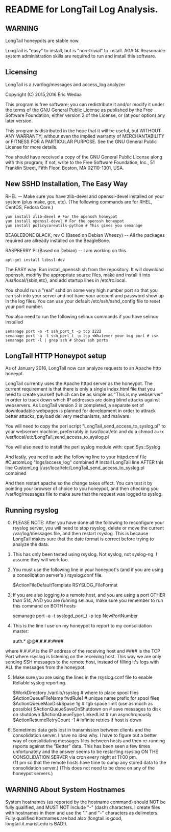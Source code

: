 README for LongTail Log Analysis.
==============

WARNING
--------------
LongTail honeypots are stable now.

LongTail is "easy" to install, but is "non-trivial" to install.
AGAIN: Reasonable system administration skills are
required to run and install this software.

Licensing
--------------
LongTail is a /var/log/messages and access_log analyzer

Copyright (C) 2015,2016 Eric Wedaa

This program is free software; you can redistribute it and/or
modify it under the terms of the GNU General Public License
as published by the Free Software Foundation; either version 2
of the License, or (at your option) any later version.

This program is distributed in the hope that it will be useful,
but WITHOUT ANY WARRANTY; without even the implied warranty of
MERCHANTABILITY or FITNESS FOR A PARTICULAR PURPOSE.  See the
GNU General Public License for more details.

You should have received a copy of the GNU General Public License
along with this program; if not, write to the Free Software
Foundation, Inc., 51 Franklin Street, Fifth Floor, Boston, MA  02110-1301, USA.


New SSHD Installation, The Easy Way
--------------
RHEL -- Make sure you have zlib-devel and openssl-devel installed on your
system (plus make, gcc, etc).  (The following commands are for 
RHEL, CentOS, Fedora Core.)

	yum install zlib-devel # For the openssh honeypot
	yum install openssl-devel # For the openssh honeypot
	yum install policycoreutils-python # This gives you semanage

BEAGLEBONE BLACK, rev C (Based on Debian Wheezy) -- All the packages 
required are allready installed on the BeagleBone.

RASPBERRY PI (Based on Debian) -- I am working on this.

	apt-get install libssl-dev

The EASY way: Run install_openssh.sh from the repository.  It
will download openssh, modifiy the appropriate source files,
make and install it into /usr/local/{sbin,etc}, and add startup
lines in /etc/rc.local.

You should run a "real" sshd on some very high 
number port so that you can ssh into your server and not have 
your account and password show up in the log files.  You can 
use your default /etc/ssh/sshd_config file to reset your port 
number.

You also need to run the following selinux commands if you have
selinux installed

	semanage port -a -t ssh_port_t -p tcp 2222
	semanage port -a -t ssh_port_t -p tcp <Whatever your big port # is>
	semanage port -l | grep ssh # Shows ssh ports


LongTail HTTP Honeypot setup
--------------
As of January 2016, LongTail now can analyze requests to an Apache
http honeypt.

LongTail currently uses the Apache httpd server as the honeypot.  The 
current requirement is that there is only a single index.html file
that you need to create yourself (which can be as simple as 
"<HTML><BODY>This is my webserver" in order to track down which 
IP addresses are doing blind attacks against webservers.  As LongTail 
version 2 is completed, a separate set of downloadable webpages 
is planned for development in order to attrack better attacks, payload
delivery mechanisms, and malware.

You will need to copy the perl script "LongTail_send_access_to_syslog.pl"
to your webserver machine, preferrably in /usr/local/etc and do a 
  chmod a+rx /usr/local/etc/LongTail_send_access_to_syslog.pl

You will also need to install the perl syslog module with:
  cpan Sys::Syslog

And lastly, you need to add the following line to your httpd.conf file
  #CustomLog "logs/access_log" combined # Install LongTail line AFTER this line
  CustomLog |/usr/local/etc/LongTail_send_access_to_syslog.pl combined

And then restart apache so the change takes effect.  You can test it
by pointing your browser of choice to you honeypot, and then checking
you /var/log/messages file to make sure that the request was logged to syslog.



Running rsyslog
--------------
0) PLEASE NOTE: After you have done all the following to reconfigure
your rsyslog server, you will need to stop rsyslog, delete or move
the current /var/log/messages file, and then restart rsyslog.  This
is because LongTail makes sure that the date format is correct before
trying to analyze the data.

1) This has only been tested using rsyslog.  Not syslog, not
syslog-ng.  I assume they will work too.

2) You must use the following line in your honeypot's (and if you are
using a consolidation server's ) rsyslog.conf file.

	$ActionFileDefaultTemplate RSYSLOG_FileFormat

3) If you are also logging to a remote host, and you are using 
a port OTHER than 514, AND you are running selinux, make sure
you remember to run this command on BOTH hosts

	semanage port -a -t syslogd_port_t -p tcp NewPortNumber

4) This is the line I use on my honeypot to report to my consolidation
master:

	auth.* @@#.#.#.#:####

where #.#.#.# is the IP address of the receiving host and #### is the
TCP Port where rsyslog is listening on the receiving host.  This way
we are only sending SSH messages to the remote host, instead of
filling it's logs with ALL the messages from the honeypot.

5) Make sure you are using the lines in the rsyslog.conf file to 
enable Reliable syslog reporting.

	$WorkDirectory /var/lib/rsyslog # where to place spool files
	$ActionQueueFileName fwdRule1 # unique name prefix for spool files
	$ActionQueueMaxDiskSpace 1g   # 1gb space limit (use as much as possible)
	$ActionQueueSaveOnShutdown on # save messages to disk on shutdown
	$ActionQueueType LinkedList   # run asynchronously
	$ActionResumeRetryCount -1    # infinite retries if host is down

6) Sometimes data gets lost in transmission between clients and the
consolidation server.  I have no idea why.  I have to figure out a
better way of consolidating messages files between hosts and then
re-running reports against the "Better" data.  This has been seen 
a few times unfortunately and the answer seems to be restarting 
rsyslog ON THE CONSOLIDATION SERVER via cron every night at 11:00 pm.  
(11 pm so that the remote hosts have time to dump any stored data to 
the consolidation server.)  (This does not need to be done on any of 
the honeypot servers.)

WARNING About System Hostnames
--------------

System hostnames (as reported by the hostname command) should NOT be
fully qualified, and MUST NOT include "-" (dash) characters.  I create
files with hostnames in them and use the "." and "-" characters as
delimeters.  Fully qualified hostnames are bad also (longtail is good,
longtail.it.marist.edu is BAD!).

